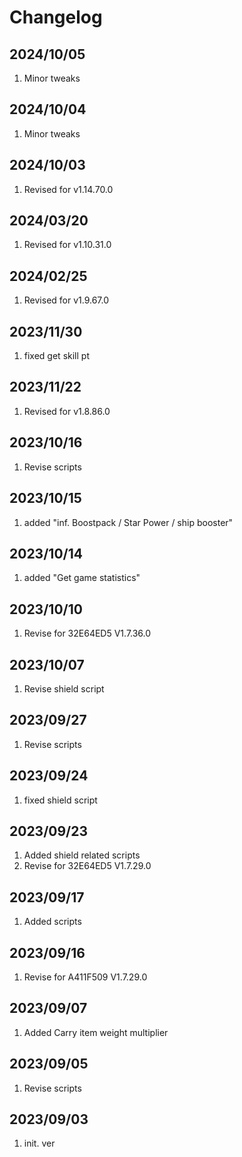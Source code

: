 # Changelog

## 2024/10/05  
1. Minor tweaks  

## 2024/10/04  
1. Minor tweaks  

## 2024/10/03  
1. Revised for v1.14.70.0

## 2024/03/20  
1. Revised for v1.10.31.0

## 2024/02/25  
1. Revised for v1.9.67.0

## 2023/11/30  
1. fixed get skill pt

## 2023/11/22  
1. Revised for v1.8.86.0

## 2023/10/16  
1. Revise scripts

## 2023/10/15
1. added "inf. Boostpack / Star Power / ship booster"

## 2023/10/14
1. added "Get game statistics"

## 2023/10/10
1. Revise for 32E64ED5 V1.7.36.0

## 2023/10/07
1. Revise shield script

## 2023/09/27
1. Revise scripts

## 2023/09/24
1. fixed shield script

## 2023/09/23
1. Added shield related scripts
1. Revise for 32E64ED5  V1.7.29.0

## 2023/09/17
1. Added scripts

## 2023/09/16
1. Revise for A411F509 V1.7.29.0

## 2023/09/07
1. Added Carry item weight multiplier

## 2023/09/05
1. Revise scripts

## 2023/09/03  
1. init. ver


